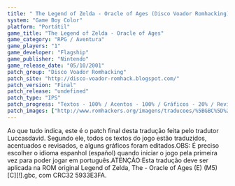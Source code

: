 ```yaml
---
title: " The Legend of Zelda - Oracle of Ages (Disco Voador Romhacking)"
system: "Game Boy Color"
platform: "Portátil"
game_title: "The Legend of Zelda - Oracle of Ages"
game_category: "RPG / Aventura"
game_players: "1"
game_developer: "Flagship"
game_publisher: "Nintendo"
game_release_date: "05/10/2001"
patch_group: "Disco Voador Romhacking"
patch_site: "http://disco-voador-romhack.blogspot.com/"
patch_version: "Final"
patch_release: "undefined"
patch_type: "IPS"
patch_progress: "Textos - 100% / Acentos - 100% / Gráficos - 20% / Revisão - 99%"
patch_images: ["http://www.romhackers.org/imagens/traducoes/%5BGBC%5D%20The%20Legend%20of%20Zelda%20-%20Oracle%20of%20Ages%20-%20Disco%20Voador%20Romhacking%20-%201.png","http://www.romhackers.org/imagens/traducoes/%5BGBC%5D%20The%20Legend%20of%20Zelda%20-%20Oracle%20of%20Ages%20-%20Disco%20Voador%20Romhacking%20-%202.png","http://www.romhackers.org/imagens/traducoes/%5BGBC%5D%20The%20Legend%20of%20Zelda%20-%20Oracle%20of%20Ages%20-%20Disco%20Voador%20Romhacking%20-%203.png"]
---
```

Ao que tudo indica, este é o patch final desta tradução feita pelo tradutor Luccasdavid. Segundo ele, todos os textos do jogo estão traduzidos, acentuados e revisados, e alguns gráficos foram editados.OBS: É preciso escolher o idioma espanhol (español) quando iniciar o jogo pela primeira vez para poder jogar em português.ATENÇÃO:Esta tradução deve ser aplicada na ROM original Legend of Zelda, The - Oracle of Ages (E) (M5) [C][!].gbc, com CRC32 5933E3FA.